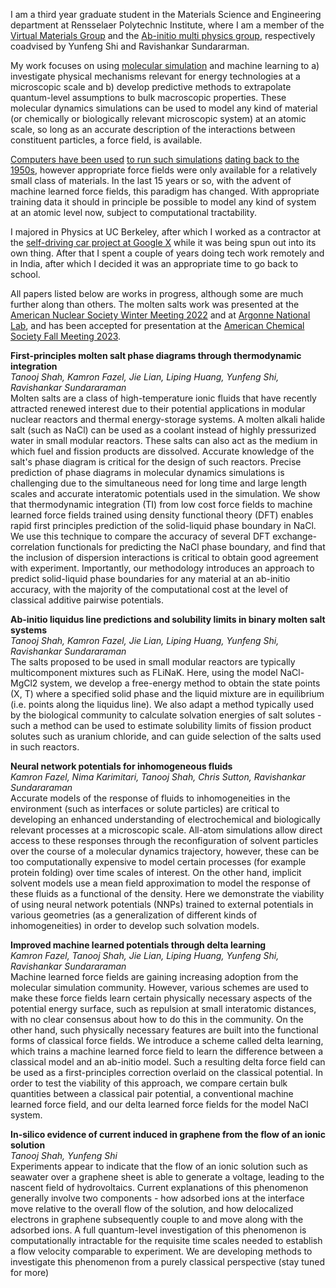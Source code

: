 

I am a third year graduate student in the Materials Science and Engineering department at Rensselaer Polytechnic Institute, where I am a member of the [Virtual Materials Group](https://mse.rpi.edu/people/faculty/yunfeng-shi) and the [Ab-initio multi physics group](http://abinitiomp.org/), respectively coadvised by Yunfeng Shi and Ravishankar Sundararman. 

My work focuses on using [molecular simulation](https://en.wikipedia.org/wiki/Molecular_dynamics) and machine learning to a) investigate physical mechanisms relevant for energy technologies at a microscopic scale and b) develop predictive methods to extrapolate quantum-level assumptions to bulk macroscopic properties. These molecular dynamics simulations can be used to model any kind of material (or chemically or biologically relevant microscopic system) at an atomic scale, so long as an accurate description of the interactions between constituent particles, a force field, is available.

[Computers have been used](https://pubs.aip.org/aip/jcp/article-abstract/31/2/459/1031509/Studies-in-Molecular-Dynamics-I-General-Method?redirectedFrom=fulltext) [to run such simulations](https://ui.adsabs.harvard.edu/abs/1960PhRv..120.1229G/abstract) [dating back to the 1950s](https://ui.adsabs.harvard.edu/abs/1964PhRv..136..405R/abstract), however appropriate force fields were only available for a relatively small class of materials. In the last 15 years or so, with the advent of machine learned force fields, this paradigm has changed. With appropriate training data it should in principle be possible to model any kind of system at an atomic level now, subject to computational tractability. 

I majored in Physics at UC Berkeley, after which I worked as a contractor at the [self-driving car project at Google X](https://waymo.com/) while it was being spun out into its own thing. After that I spent a couple of years doing tech work remotely and in India, after which I decided it was an appropriate time to go back to school.

All papers listed below are works in progress, although some are much further along than others. The molten salts work was presented at the [American Nuclear Society Winter Meeting 2022](https://www.ans.org/meetings/wm2022/session/view-1409/) and at [Argonne National Lab](https://www.anl.gov/our-history), and has been accepted for presentation at the [American Chemical Society Fall Meeting 2023](https://callforabstracts.acs.org/acsfall2023/I&EC). 


**First-principles molten salt phase diagrams through thermodynamic integration**  
*Tanooj Shah, Kamron Fazel, Jie Lian, Liping Huang, Yunfeng Shi, Ravishankar Sundararaman*  
Molten salts are a class of high-temperature ionic fluids that have recently attracted renewed interest due to their potential applications in modular nuclear reactors and thermal energy-storage systems. A molten alkali halide salt (such as NaCl) can be used as a coolant instead of highly pressurized water in small modular reactors. These salts can also act as the medium in which fuel and fission products are dissolved. Accurate knowledge of the salt's phase diagram is critical for the design of such reactors. Precise prediction of phase diagrams in molecular dynamics simulations is challenging due to the simultaneous need for long time and large length scales and accurate interatomic potentials used in the simulation. We show that thermodynamic integration (TI) from low cost force fields to machine learned force fields trained using density functional theory (DFT) enables rapid first principles prediction of the solid-liquid phase boundary in NaCl. We use this technique to compare the accuracy of several DFT exchange-correlation functionals for predicting the NaCl phase boundary, and find that the inclusion of dispersion interactions is critical to obtain good agreement with experiment. Importantly, our methodology introduces an approach to predict solid-liquid phase boundaries for any material at an ab-initio accuracy, with the majority of the computational cost at the level of classical additive pairwise potentials. 


**Ab-initio liquidus line predictions and solubility limits in binary molten salt systems**  
*Tanooj Shah, Kamron Fazel, Jie Lian, Liping Huang, Yunfeng Shi, Ravishankar Sundararaman*  
The salts proposed to be used in small modular reactors are typically multicomponent mixtures such as FLiNaK. Here, using the model NaCl-MgCl2 system, we develop a free-energy method to obtain the state points (X, T) where a specified solid phase and the liquid mixture are in equilibrium (i.e. points along the liquidus line). We also adapt a method typically used by the biological community to calculate solvation energies of salt solutes - such a method can be used to estimate solubility limits of fission product solutes such as uranium chloride, and can guide selection of the salts used in such reactors. 



**Neural network potentials for inhomogeneous fluids**  
*Kamron Fazel, Nima Karimitari, Tanooj Shah, Chris Sutton, Ravishankar Sundararaman*  
Accurate models of the response of fluids to inhomogeneities in the environment (such as interfaces or solute particles) are critical to developing an enhanced understanding of electrochemical and biologically relevant processes at a microscopic scale. All-atom simulations allow direct access to these responses through the reconfiguration of solvent particles over the course of a molecular dynamics trajectory, however, these can be too computationally expensive to model certain processes (for example protein folding) over time scales of interest. On the other hand, implicit solvent models use a mean field approximation to model the response of these fluids as a functional of the density. Here we demonstrate the viability of using neural network potentials (NNPs) trained to external potentials in various geometries (as a generalization of different kinds of inhomogeneities) in order to develop such solvation models. 


**Improved machine learned potentials through delta learning**  
*Kamron Fazel, Tanooj Shah, Jie Lian, Liping Huang, Yunfeng Shi, Ravishankar Sundararaman*  
Machine learned force fields are gaining increasing adoption from the molecular simulation community. However, various schemes are used to make these force fields learn certain physically necessary aspects of the potential energy surface, such as repulsion at small interatomic distances, with no clear consensus about how to do this in the community. On the other hand, such physically necessary features are built into the functional forms of classical force fields. We introduce a scheme called delta learning, which trains a machine learned force field to learn the difference between a classical model and an ab-initio model. Such a resulting delta force field can be used as a first-principles correction overlaid on the classical potential. In order to test the viability of this approach, we compare certain bulk quantities between a classical pair potential, a conventional machine learned force field, and our delta learned force fields for the model NaCl system.


**In-silico evidence of current induced in graphene from the flow of an ionic solution**     
*Tanooj Shah, Yunfeng Shi*  
Experiments appear to indicate that the flow of an ionic solution such as seawater over a graphene sheet is able to generate a voltage, leading to the nascent field of hydrovoltaics. Current explanations of this phenomenon generally involve two components - how adsorbed ions at the interface move relative to the overall flow of the solution, and how delocalized electrons in graphene subsequently couple to and move along with the adsorbed ions. A full quantum-level investigation of this phenomenon is computationally intractable for the requisite time scales needed to establish a flow velocity comparable to experiment. We are developing methods to investigate this phenomenon from a purely classical perspective (stay tuned for more)

